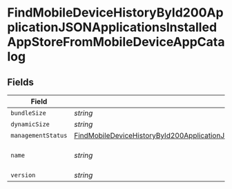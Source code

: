 # FindMobileDeviceHistoryById200ApplicationJSONApplicationsInstalledAppStoreFromMobileDeviceAppCatalog


## Fields

| Field                                                                                                                                                                                                                                                                   | Type                                                                                                                                                                                                                                                                    | Required                                                                                                                                                                                                                                                                | Description                                                                                                                                                                                                                                                             | Example                                                                                                                                                                                                                                                                 |
| ----------------------------------------------------------------------------------------------------------------------------------------------------------------------------------------------------------------------------------------------------------------------- | ----------------------------------------------------------------------------------------------------------------------------------------------------------------------------------------------------------------------------------------------------------------------- | ----------------------------------------------------------------------------------------------------------------------------------------------------------------------------------------------------------------------------------------------------------------------- | ----------------------------------------------------------------------------------------------------------------------------------------------------------------------------------------------------------------------------------------------------------------------- | ----------------------------------------------------------------------------------------------------------------------------------------------------------------------------------------------------------------------------------------------------------------------- |
| `bundleSize`                                                                                                                                                                                                                                                            | *string*                                                                                                                                                                                                                                                                | :heavy_minus_sign:                                                                                                                                                                                                                                                      | N/A                                                                                                                                                                                                                                                                     | 3 MB                                                                                                                                                                                                                                                                    |
| `dynamicSize`                                                                                                                                                                                                                                                           | *string*                                                                                                                                                                                                                                                                | :heavy_minus_sign:                                                                                                                                                                                                                                                      | N/A                                                                                                                                                                                                                                                                     | 12 KB                                                                                                                                                                                                                                                                   |
| `managementStatus`                                                                                                                                                                                                                                                      | [FindMobileDeviceHistoryById200ApplicationJSONApplicationsInstalledAppStoreFromMobileDeviceAppCatalogManagementStatus](../../models/operations/findmobiledevicehistorybyid200applicationjsonapplicationsinstalledappstorefrommobiledeviceappcatalogmanagementstatus.md) | :heavy_minus_sign:                                                                                                                                                                                                                                                      | N/A                                                                                                                                                                                                                                                                     |                                                                                                                                                                                                                                                                         |
| `name`                                                                                                                                                                                                                                                                  | *string*                                                                                                                                                                                                                                                                | :heavy_minus_sign:                                                                                                                                                                                                                                                      | N/A                                                                                                                                                                                                                                                                     | Self Service Mobile                                                                                                                                                                                                                                                     |
| `version`                                                                                                                                                                                                                                                               | *string*                                                                                                                                                                                                                                                                | :heavy_minus_sign:                                                                                                                                                                                                                                                      | N/A                                                                                                                                                                                                                                                                     | 10.1.1                                                                                                                                                                                                                                                                  |